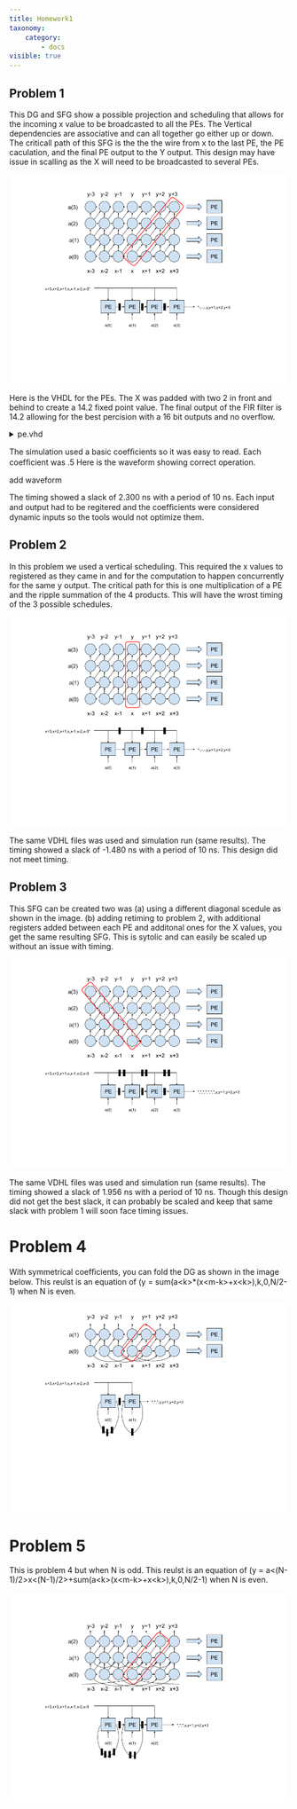 ```yaml
---
title: Homework1
taxonomy:
    category:
        - docs
visible: true
---
```


## Problem 1

This DG and SFG show a possible projection and scheduling that allows for the incoming x value to be broadcasted to all the PEs.
The Vertical dependencies are associative and can all together go either up or down.
The criticall path of this SFG is the the the wire from x to the last PE, the PE caculation, and the final PE output to the Y output.
This design may have issue in scalling as the X will need to be broadcasted to several PEs.

![dg#1](DG_1.png)

Here is the VHDL for the PEs.
The X was padded with two 2 in front and behind to create a 14.2 fixed point value.
The final output of the FIR filter is 14.2 allowing for the best percision with a 16 bit outputs and no overflow.

<details><summary>pe.vhd</summary>
<p>
  
<pre><code class="vhdl">
library IEEE;
use IEEE.STD_LOGIC_1164.ALL;
use IEEE.NUMERIC_STD.ALL;

entity pe is
    Port ( 
           x : in STD_LOGIC_VECTOR (11 downto 0);
           b : in STD_LOGIC_VECTOR (15 downto 0);
           a : in STD_LOGIC_VECTOR (15 downto 0);
           y : out STD_LOGIC_VECTOR (15 downto 0));
end pe;

architecture Behavioral of pe is
signal product : std_logic_vector (31 downto 0);
signal pad_x : std_logic_vector (15 downto 0);
begin

pad_x &lt;= "00" &amp; x &amp; "00";
product &lt;= std_logic_vector(unsigned(pad_x)*unsigned(a));
y &lt;= std_logic_vector(unsigned(b) + unsigned(product(31 downto 16)));


end Behavioral;
</code></pre>
</p>
</details>


The simulation used a basic coefﬁcients so it was easy to read.
Each coefﬁcient was .5
Here is the waveform showing correct operation.

add waveform

The timing showed a slack of 2.300 ns with a period of 10 ns.
Each input and output had to be regitered and the coefﬁcients were considered dynamic inputs so the tools would not optimize them.

## Problem 2
In this problem we used a vertical scheduling.
This required the x values to registered as they came in and for the computation to happen concurrently for the same y output.
The critical path for this is one multiplication of a PE and the ripple summation of the 4 products.
This will have the wrost timing of the 3 possible schedules.

![dg#2](DG_2.png)

The same VDHL files was used and simulation run (same results).
The timing showed a slack of -1.480 ns with a period of 10 ns.
This design did not meet timing.

## Problem 3

This SFG can be created two was (a) using a different diagonal scedule as shown in the image.
(b) adding retiming to problem 2, with additional registers added between each PE and additonal ones for the X values, you get the same resulting SFG.
This is sytolic and can easily be scaled up without an issue with timing.

![dg#3](DG_3.png)

The same VDHL files was used and simulation run (same results).
The timing showed a slack of 1.956 ns with a period of 10 ns.
Though this design did not get the best slack, it can probably be scaled and keep that same slack with problem 1 will soon face timing issues.

# Problem 4

With symmetrical coefﬁcients, you can fold the DG as shown in the image below.
This reulst is an equation of (y = sum(a&lt;k&gt;*(x&lt;m-k&gt;+x&lt;k&gt;),k,0,N/2-1) when N is even.

![dg#4](DG_4.png)

# Problem 5

This is problem 4 but when N is odd.
This reulst is an equation of (y = a&lt;(N-1)/2&gt;x&lt;(N-1)/2&gt;+sum(a&lt;k&gt;(x&lt;m-k&gt;+x&lt;k&gt;),k,0,N/2-1) when N is even.

![dg#5](DG_5.png)
